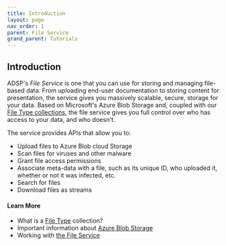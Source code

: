 ```yaml
---
title: Introduction
layout: page
nav_order: 1
parent: File Service
grand_parent: Tutorials
---
```


## Introduction

ADSP's _File Service_ is one that you can use for storing and managing file-based data. From uploading end-user documentation to storing content for presentation, the service gives you massively scalable, secure, storage for your data. Based on Microsoft's Azure Blob Storage and, coupled with our [File Type collections](/adsp-monorepo/tutorials/file-service/file-types.html), the file service gives you full control over who has access to your data, and who doesn't.

The service provides APIs that allow you to:

- Upload files to Azure Blob cloud Storage
- Scan files for viruses and other malware
- Grant file access permissions
- Associate meta-data with a file, such as its unique ID, who uploaded it, whether or not it was infected, etc.
- Search for files
- Download files as streams

#### Learn More

- What is a [File Type](/adsp-monorepo/tutorials/file-service/file-types.html) collection?
- Important information about [Azure Blob Storage](/adsp-monorepo/tutorials/file-service/azure-blobs.html)
- Working with [the File Service](/adsp-monorepo/tutorials/file-service/working-with.html)
